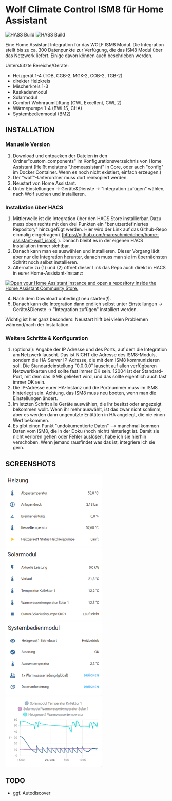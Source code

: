 # Wolf Climate Control ISM8 für Home Assistant
![HASS Build](https://github.com/marcschmiedchen/home-assistant-wolf_ism8/workflows/hassfest/badge.svg)
![HASS Build](https://github.com/marcschmiedchen/home-assistant-wolf_ism8/workflows/hacs/badge.svg)

Eine Home Assistant Integration für das WOLF ISM8 Modul. Die Integration stellt bis zu ca. 300 Datenpunkte zur Verfügung, die das ISM8 Modul über das Netzwerk liefert. Einige davon können auch beschrieben werden.

Unterstützte Bereiche/Geräte:
  - Heizgerät 1-4 (TOB, CGB-2, MGK-2, COB-2, TGB-2)
  - direkter Heizkreis
  - Mischerkreis 1-3
  - Kaskadenmodul
  - Solarmodul
  - Comfort Wohnraumlüftung (CWL Excellent, CWL 2)
  - Wärmepumpe 1-4 (BWL1S, CHA)
  - Systembedienmodul (BM2)
  
## INSTALLATION 

### Manuelle Version
1. Download und entpacken der Dateien in den Ordner"custom_components" im Konfigurationsverzeichnis von Home Assistant (Heißt meistens ".homeassistant" in Core, oder auch "config" im Docker Container. Wenn es noch nicht existiert, einfach erzeugen.)
2. Der "wolf"-Unterordner muss dort reinkopiert werden. 
3. Neustart von Home Assistant.
4. Unter Einstellungen -> Geräte&Dienste -> "Integration zufügen" wählen, nach Wolf suchen und installieren.

### Installation über HACS
1. Mittlerweile ist die Integration über den HACS Store installierbar. Dazu muss oben rechts mit den drei Punkten ein "benutzerdefiniertes Repository" hinzugefügt werden. Hier wird der Link auf das Github-Repo einmalig eingetragen ( [https://github.com/marcschmiedchen/home-assistant-wolf_ism8] ). Danach bleibt es in der eigenen HACS Installation immer sichtbar.
2. Danach kann man es auswählen und installieren. Dieser Vorgang lädt aber nur die Integration herunter, danach muss man sie im übernächsten Schritt noch selbst installieren.
3. Alternativ zu (1) und (2) öffnet dieser Link das Repo auch direkt in HACS in eurer Home-Assistant-Instanz:

[![Open your Home Assistant instance and open a repository inside the Home Assistant Community Store.](https://my.home-assistant.io/badges/hacs_repository.svg)](https://my.home-assistant.io/redirect/hacs_repository/?owner=marcschmiedchen&repository=home-assistant-wolf_ism8&category=heating)

4. Nach dem Download unbedingt neu starten(!). 
5. Danach kann die Integration dann endlich selbst unter Einstellungen -> Geräte&Dienste -> "Integration zufügen" installiert werden.


Wichtig ist hier ganz besonders: Neustart hilft bei vielen Problemen während/nach der Installation. 

### Weitere Schritte & Konfiguration
1. (optional): Angabe der IP Adresse und des Ports, auf dem die Integration am Netzwerk lauscht. Das ist NICHT die Adresse des ISM8-Moduls, sondern die HA-Server IP-Adresse, die mit dem ISM8 kommunizieren soll. Die Standardeinstellung "0.0.0.0" lauscht auf allen verfügbaren Netzwerkkarten und sollte fast immer OK sein. 12004 ist der Standard-Port, mit dem das ISM8 geliefert wird, und das sollte eigentlich auch fast immer OK sein.
2. Die IP-Adresse eurer HA-Instanz und die Portnummer muss im ISM8 hinterlegt sein. Achtung, das ISM8 muss neu booten, wenn man die Einstellungen ändert.
3. Im letzten Schritt alle Geräte auswählen, die ihr besitzt oder angezeigt bekommen wollt. Wenn ihr mehr auswählt, ist das zwar nicht schlimm, aber es werden dann ungenutzte Entitäten in HA angelegt, die nie einen Wert bekommen. 
4. Es gibt einen Punkt "undokumentierte Daten" --> manchmal kommen Daten vom ISM8, die in der Doku (noch nicht) hinterlegt ist. Damit sie nicht verloren gehen oder Fehler auslösen, habe ich sie hierhin verschoben. Wenn jemand rausfindet was das ist, integriere ich sie gern.

## SCREENSHOTS
<img width="300" src="./screenshots/s1.PNG">
<img width="300" src="https://github.com/marcschmiedchen/home-assistant-wolf_ism8/blob/master/screenshots/s2.PNG"> 
<img width="300" src="https://github.com/marcschmiedchen/home-assistant-wolf_ism8/blob/master/screenshots/s3.PNG"> 
<img width="300" src="https://github.com/marcschmiedchen/home-assistant-wolf_ism8/blob/master/screenshots/s4.PNG">

## TODO
 - ggf. Autodiscover 
